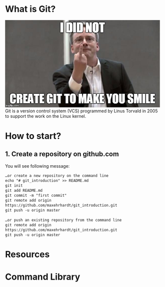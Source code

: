# What is Git?
![linus](images/linus.jpg)  
Git is a version control system (VCS) programmed by Linus Torvald in 2005 to support the work on the Linux kernel.


# How to start?
## 1. Create a repository on github.com  
You will see following message:
```
…or create a new repository on the command line
echo "# git_introduction" >> README.md
git init
git add README.md
git commit -m "first commit"
git remote add origin https://github.com/maxehrhardt/git_introduction.git
git push -u origin master
                
…or push an existing repository from the command line
git remote add origin https://github.com/maxehrhardt/git_introduction.git
git push -u origin master
```




# Resources

# Command Library